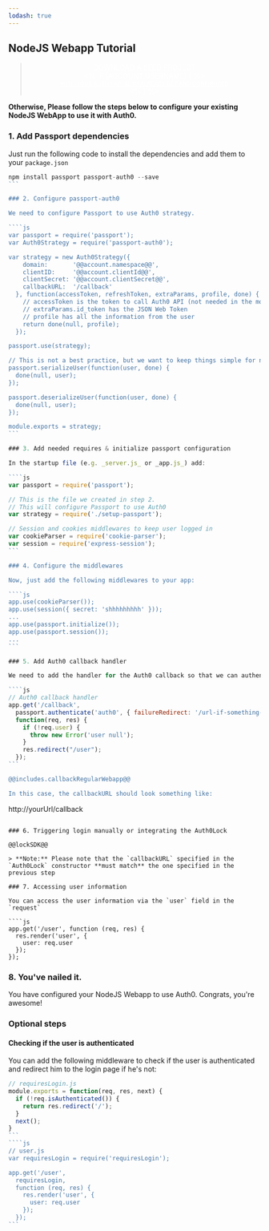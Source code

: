 ```yaml
---
lodash: true
---
```


## NodeJS Webapp Tutorial

<div class="package" style="text-align: center;">
  <blockquote>
    <a href="@@base_url@@/node-auth0/master/create-package?path=examples/nodejs-regular-webapp&type=server@@account.clientParam@@" class="btn btn-lg btn-success btn-package" style="text-transform: uppercase; color: white">
      <span style="display: block">Download a Seed project</span>
      <% if (account.userName) { %>
      <span class="smaller" style="display:block; font-size: 11px">with your Auth0 API Keys already set and configured</span>
      <% } %>
    </a>
  </blockquote>
</div>

**Otherwise, Please follow the steps below to configure your existing NodeJS WebApp to use it with Auth0.**

### 1. Add Passport dependencies

Just run the following code to install the dependencies and add them to your `package.json`

````js
npm install passport passport-auth0 --save
```

### 2. Configure passport-auth0

We need to configure Passport to use Auth0 strategy.

````js
var passport = require('passport');
var Auth0Strategy = require('passport-auth0');

var strategy = new Auth0Strategy({
    domain:       '@@account.namespace@@',
    clientID:     '@@account.clientId@@',
    clientSecret: '@@account.clientSecret@@',
    callbackURL:  '/callback'
  }, function(accessToken, refreshToken, extraParams, profile, done) {
    // accessToken is the token to call Auth0 API (not needed in the most cases)
    // extraParams.id_token has the JSON Web Token
    // profile has all the information from the user
    return done(null, profile);
  });

passport.use(strategy);

// This is not a best practice, but we want to keep things simple for now
passport.serializeUser(function(user, done) {
  done(null, user);
});

passport.deserializeUser(function(user, done) {
  done(null, user);
});

module.exports = strategy;
```

### 3. Add needed requires & initialize passport configuration

In the startup file (e.g. _server.js_ or _app.js_) add:

````js
var passport = require('passport');

// This is the file we created in step 2.
// This will configure Passport to use Auth0
var strategy = require('./setup-passport');

// Session and cookies middlewares to keep user logged in
var cookieParser = require('cookie-parser');
var session = require('express-session');
```

### 4. Configure the middlewares

Now, just add the following middlewares to your app:

````js
app.use(cookieParser());
app.use(session({ secret: 'shhhhhhhhh' }));
...
app.use(passport.initialize());
app.use(passport.session());
...
```

### 5. Add Auth0 callback handler

We need to add the handler for the Auth0 callback so that we can authenticate the user and get his information.

````js
// Auth0 callback handler
app.get('/callback',
  passport.authenticate('auth0', { failureRedirect: '/url-if-something-fails' }),
  function(req, res) {
    if (!req.user) {
      throw new Error('user null');
    }
    res.redirect("/user");
  });
```

@@includes.callbackRegularWebapp@@

In this case, the callbackURL should look something like:

````
http://yourUrl/callback
```

### 6. Triggering login manually or integrating the Auth0Lock

@@lockSDK@@

> **Note:** Please note that the `callbackURL` specified in the `Auth0Lock` constructor **must match** the one specified in the previous step

### 7. Accessing user information

You can access the user information via the `user` field in the `request`

````js
app.get('/user', function (req, res) {
  res.render('user', {
    user: req.user
  });
});
```

### 8. You've nailed it.

You have configured your NodeJS Webapp to use Auth0. Congrats, you're awesome!

### Optional steps

#### Checking if the user is authenticated

You can add the following middleware to check if the user is authenticated and redirect him to the login page if he's not:

````js
// requiresLogin.js
module.exports = function(req, res, next) {
  if (!req.isAuthenticated()) {
    return res.redirect('/');
  }
  next();
}
```
````js
// user.js
var requiresLogin = require('requiresLogin');

app.get('/user',
  requiresLogin,
  function (req, res) {
    res.render('user', {
      user: req.user
    });
  });
```
